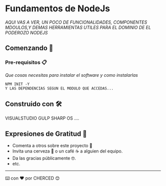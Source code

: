 # Fundamentos de NodeJs

_AQUI VAS A VER, UN POCO DE FUNCIONALIDADES, COMPONENTES MDOULOS,Y DEMAS HERRAMIENTAS UTILES PARA EL DOMINIO DE EL PODEROZO NODEJS_

## Comenzando 🚀

### Pre-requisitos 📋

_Que cosas necesitas para instalar el software y como instalarlas_

```
NPM INIT -Y 
Y LAS DEPENDENCIAS SEGUN EL MODULO QUE ACCEDAS...
```

## Construido con 🛠️

VISUALSTUDIO
GULP
SHARP
OS
....

## Expresiones de Gratitud 🎁

* Comenta a otros sobre este proyecto 📢
* Invita una cerveza 🍺 o un café ☕ a alguien del equipo. 
* Da las gracias públicamente 🤓.
* etc.



---
⌨️ con ❤️ por CHERCED 😊
